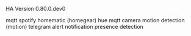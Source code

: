 HA Version 0.80.0.dev0

mqtt
spotify
homematic (homegear)
hue
mqtt
camera motion detection (motion)
telegram alert notification
presence detection 